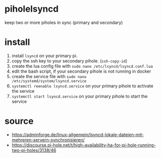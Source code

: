 # piholelsyncd
keep two or more piholes in sync (primary and secondary)

# install

1. install `lsyncd` on your primary pi.
2. copy the ssh key to your secondary pihole. (`ssh-copy-id`)
3. create the lua config file with `sudo nano /etc/lsyncd/lsyncd.conf.lua`
4. edit the bash script, if your secondary pihole is not running in docker
5. create the service file with `sudo nano /etc/systemd/system/lsyncd.service`
6. `systemctl reenable lsyncd.service` on your primary pihole to activate the service
7. `systemctl start lsyncd.service` on your primary pihole to start the service

# source
- https://adminforge.de/linux-allgemein/lsyncd-lokale-dateien-mit-mehreren-servern-synchronisieren/
- https://discourse.pi-hole.net/t/high-availability-ha-for-pi-hole-running-two-pi-holes/3138/46
